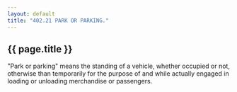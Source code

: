 ```yaml
---
layout: default 
title: "402.21 PARK OR PARKING."
---
```


{{ page.title }}
----------------

"Park or parking" means the standing of a vehicle, whether occupied or
not, otherwise than temporarily for the purpose of and while actually
engaged in loading or unloading merchandise or passengers.
